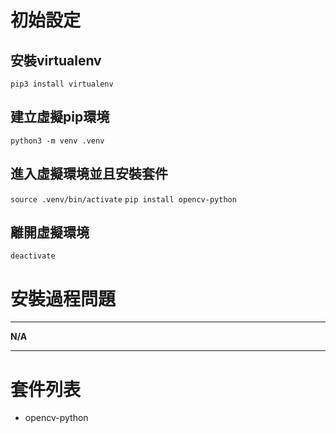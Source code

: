 # 初始設定

## 安裝virtualenv
```
pip3 install virtualenv
```
## 建立虛擬pip環境
```
python3 -m venv .venv
```

## 進入虛擬環境並且安裝套件
```source .venv/bin/activate```
```pip install opencv-python``` 

## 離開虛擬環境
```
deactivate
```

# 安裝過程問題
---
**N/A**

---

# 套件列表
- opencv-python